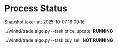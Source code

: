 # Process Status

Snapshot taken at: 2025-10-07 18:09:16

../wintrd/trade_algo.py --task price_update: **RUNNING**

../wintrd/trade_algo.py --task buy_sell: **NOT RUNNING**

